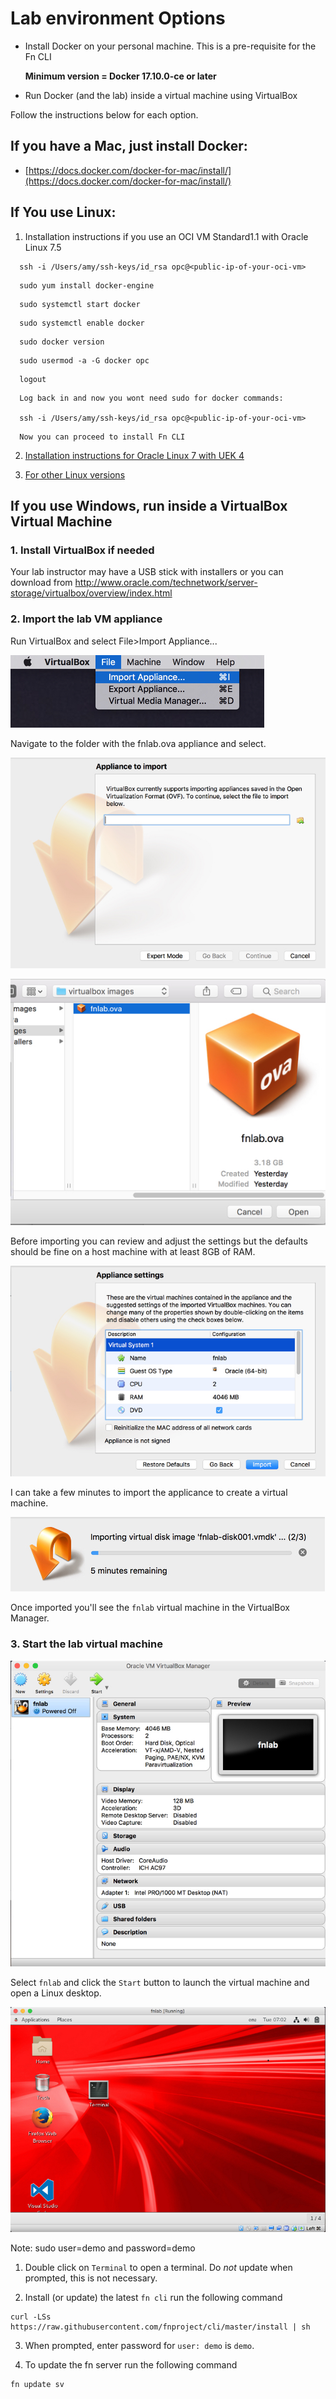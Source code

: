 # Lab environment Options

* Install Docker on your personal machine. This is a pre-requisite for the Fn CLI

  **Minimum version = Docker 17.10.0-ce or later**

* Run Docker (and the lab) inside a virtual machine using VirtualBox


Follow the instructions below for each option.

## If you have a Mac, just install Docker:

* [https://docs.docker.com/docker-for-mac/install/](https://docs.docker.com/docker-for-mac/install/)

## If You use Linux:

1. Installation instructions if you use an OCI VM Standard1.1 with Oracle Linux 7.5

```
  ssh -i /Users/amy/ssh-keys/id_rsa opc@<public-ip-of-your-oci-vm>
```

```
  sudo yum install docker-engine
```
 
```
  sudo systemctl start docker
```
 
```
  sudo systemctl enable docker
```

```
  sudo docker version
```
 
```
  sudo usermod -a -G docker opc 
```

```
  logout 
```

```
  Log back in and now you wont need sudo for docker commands:
  
  ssh -i /Users/amy/ssh-keys/id_rsa opc@<public-ip-of-your-oci-vm>
```


```  
  Now you can proceed to install Fn CLI
```



2. [Installation instructions for Oracle Linux 7 with UEK 4](https://docs.oracle.com/cd/E52668_01/E87205/html/section_install_upgrade_yum_docker.html)

3. [For other Linux versions](https://www.docker.com/community-edition)

## If you use Windows, run inside a VirtualBox Virtual Machine

### 1. Install VirtualBox if needed

Your lab instructor may have a USB stick with installers or you can download from
http://www.oracle.com/technetwork/server-storage/virtualbox/overview/index.html

### 2. Import the lab VM appliance

Run VirtualBox and select File>Import Appliance...

![](images/import-appliance.jpg)

Navigate to the folder with the fnlab.ova appliance and select.

![](images/appliance-to-import.jpg)

![](images/fnlab-ova.jpg)

Before importing you can review and adjust the settings but the defaults should be fine on a host machine with at least 8GB of RAM.

![](images/import-settings.jpg)

I can take a few minutes to import the applicance to create a virtual machine.

![](images/importing-ova.jpg)

Once imported you'll see the `fnlab` virtual machine in the VirtualBox Manager.

### 3. Start the lab virtual machine

![](images/virtualbox-manager.jpg)

Select `fnlab` and click the `Start` button to launch the virtual machine
and open a Linux desktop.

![](images/linux-desktop.jpg)

Note: sudo user=demo and password=demo

1. Double click on `Terminal` to open a terminal.  Do *not* update when prompted, this is not necessary.

2. Install (or update) the latest `fn cli` run the following command

```
curl -LSs https://raw.githubusercontent.com/fnproject/cli/master/install | sh
```

3. When prompted, enter password for `user: demo` is `demo`.

4. To update the fn server run the following command

```
fn update sv
```


